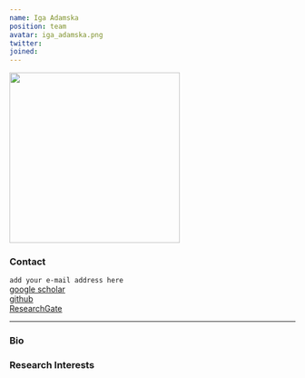 ```yaml
---
name: Iga Adamska
position: team
avatar: iga_adamska.png
twitter: 
joined: 
---
```


<img width="300" src="{{site.baseurl}}/images/people/{{page.avatar}}" data-action="zoom">

### Contact

`add your e-mail address here`<br>
[<i class="fa fa-bar-chart"></i> google scholar](https://scholar.google.pl/citations?user=mBE4nHsAAAAJ&hl=pl) <br>
[<i class="fa fa-bar-github"></i> github](https://github.com/) <br>
[<i class="fa fa-bar-researchgate"></i> ResearchGate](https://researchgate.net) <br>

<hr>

### Bio



### Research Interests

